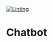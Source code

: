 [![Linting](https://github.com/kirill-push/chatbot/actions/workflows/lint.yml/badge.svg?branch=main)](https://github.com/kirill-push/chatbot/actions/workflows/lint.yml)

# Chatbot
